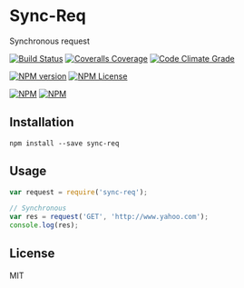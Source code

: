 # Sync-Req

Synchronous request

[![Build Status](https://img.shields.io/travis/marcelerz/sync-req.svg)](http://travis-ci.org/marcelerz/sync-req)
[![Coveralls Coverage](https://img.shields.io/coveralls/marcelerz/sync-req.svg)](https://coveralls.io/r/marcelerz/sync-req)
[![Code Climate Grade](https://img.shields.io/codeclimate/github/marcelerz/sync-req.svg)](https://codeclimate.com/github/marcelerz/sync-req)

[![NPM version](https://badge.fury.io/js/sync-req.svg)](https://www.npmjs.com/package/sync-req)
[![NPM License](https://img.shields.io/npm/l/sync-req.svg)](https://www.npmjs.com/package/sync-req)

[![NPM](https://nodei.co/npm/sync-req.png?downloads=true&stars=true)](https://www.npmjs.com/package/sync-req)
[![NPM](https://nodei.co/npm-dl/sync-req.png?months=3&height=2)](https://www.npmjs.com/package/sync-req)

## Installation

```shell
npm install --save sync-req
```

## Usage

```js
var request = require('sync-req');

// Synchronous
var res = request('GET', 'http://www.yahoo.com');
console.log(res);
```

## License

MIT
